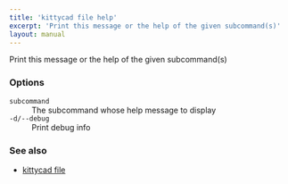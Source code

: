 ```yaml
---
title: 'kittycad file help'
excerpt: 'Print this message or the help of the given subcommand(s)'
layout: manual
---
```


Print this message or the help of the given subcommand(s)

### Options

<dl class="flags">
   <dt><code>subcommand</code></dt>
   <dd>The subcommand whose help message to display</dd>

   <dt><code>-d/--debug</code></dt>
   <dd>Print debug info</dd>
</dl>

### See also

-   [kittycad file](./kittycad_file)

